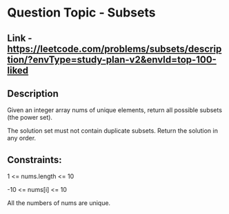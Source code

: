 # Question Topic - Subsets

## Link - https://leetcode.com/problems/subsets/description/?envType=study-plan-v2&envId=top-100-liked

## Description
Given an integer array nums of unique elements, return all possible 
subsets
 (the power set).

The solution set must not contain duplicate subsets. Return the solution in any order.

## Constraints:

1 <= nums.length <= 10

-10 <= nums[i] <= 10

All the numbers of nums are unique.
